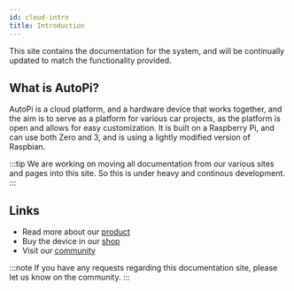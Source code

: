 ```yaml
---
id: cloud-intro
title: Introduction
---
```


This site contains the documentation for the system, and will be continually updated to match the functionality provided.

## What is AutoPi?

AutoPi is a cloud platform, and a hardware device that works together, and the aim is to serve as a platform for various car projects, as the platform is open and allows for easy customization.
It is built on a Raspberry Pi, and can use both Zero and 3, and is using a lightly modified version of Raspbian.

:::tip
We are working on moving all documentation from our various sites and pages into this site.
So this is under heavy and continous development.
:::


## Links

  - Read more about our [product](https://autopi.io)
  - Buy the device in our [shop](https://shop.autopi.io)
  - Visit our [community](https://community.autopi.io)

:::note
If you have any requests regarding this documentation site, please let us know on the community.
:::
